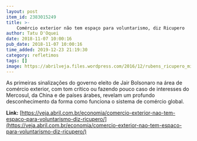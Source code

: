 ```yaml
---
layout: post
item_id: 2383015249
title: >-
    Comércio exterior não tem espaço para voluntarismo, diz Ricupero
author: Tatu D'Oquei
date: 2018-11-07 10:00:16
pub_date: 2018-11-07 10:00:16
time_added: 2019-12-23 21:19:30
category: refletimos
tags: []
image: https://abrilveja.files.wordpress.com/2016/12/rubens_ricupero_min_bc-1344070.jpg?quality=70&strip=info&w=600&h=400&crop=1
---
```


​As primeiras sinalizações do governo eleito de Jair Bolsonaro na área de comércio exterior, com tom crítico ou fazendo pouco caso de interesses do Mercosul, da China e de países árabes, revelam um profundo desconhecimento da forma como funciona o sistema de comércio global.

**Link:** [https://veja.abril.com.br/economia/comercio-exterior-nao-tem-espaco-para-voluntarismo-diz-ricupero/](https://veja.abril.com.br/economia/comercio-exterior-nao-tem-espaco-para-voluntarismo-diz-ricupero/)


